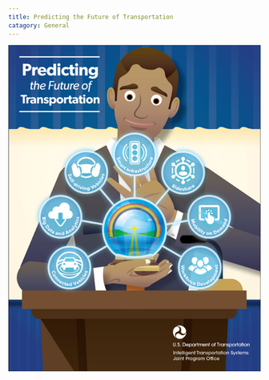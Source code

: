 ```yaml
---
title: Predicting the Future of Transportation
catagory: General
---
```


![Training for the Future](/src/assets/images/infographics/ITS_SXSW_Infographic.jpg)


